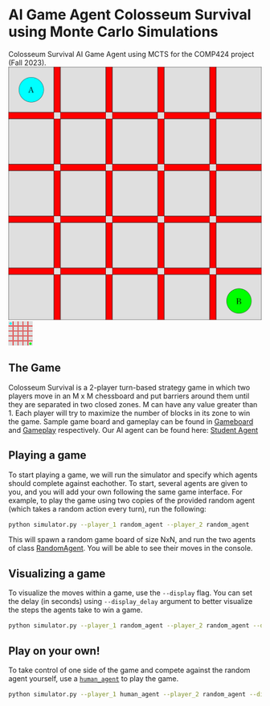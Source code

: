 # AI Game Agent Colosseum Survival using Monte Carlo Simulations
Colosseum Survival AI Game Agent using MCTS for the COMP424 project (Fall 2023).
![Gameboard](Colosseum-Survival-main/Gameboard.png)
<img src="https://github.com/LeenaJannatipour/My-Portfolio/blob/da63039a0975c7e60cbc1017fec3d9795da95b7a/ColosseumSurvival/Colosseum-Survival-main/Gameboard.png" width="48">

## The Game

Colosseum Survival is a 2-player turn-based strategy game in which two players move in an M x M chessboard and put barriers around them until they are separated in two closed zones. M can have any value greater than 1. Each player will try to maximize the number of blocks in its zone to win the game. Sample game board and gameplay can be found in [Gameboard](Gameboard.png) and [Gameplay](Gameplay.gif) respectively. Our AI agent can be found here: [Student Agent](agents/student_agent.py)

## Playing a game

To start playing a game, we will run the simulator and specify which agents should complete against eachother. To start, several agents are given to you, and you will add your own following the same game interface. For example, to play the game using two copies of the provided random agent (which takes a random action every turn), run the following:

```bash
python simulator.py --player_1 random_agent --player_2 random_agent
```

This will spawn a random game board of size NxN, and run the two agents of class [RandomAgent](agents/random_agent.py). You will be able to see their moves in the console.

## Visualizing a game

To visualize the moves within a game, use the `--display` flag. You can set the delay (in seconds) using `--display_delay` argument to better visualize the steps the agents take to win a game.

```bash
python simulator.py --player_1 random_agent --player_2 random_agent --display
```

## Play on your own!

To take control of one side of the game and compete against the random agent yourself, use a [`human_agent`](agents/human_agent.py) to play the game.

```bash
python simulator.py --player_1 human_agent --player_2 random_agent --display
```



